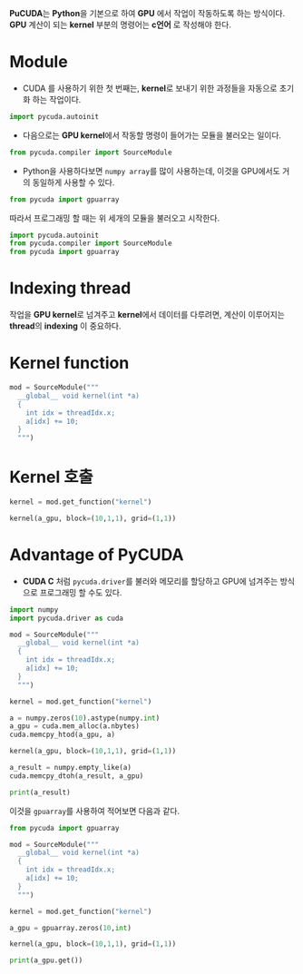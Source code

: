 **PuCUDA**는 **Python**을 기본으로 하여 **GPU** 에서 작업이 작동하도록 하는 방식이다. **GPU** 계산이 되는 **kernel** 부분의 명령어는 **c언어** 로 작성해야 한다.

# Module

- CUDA 를 사용하기 위한 첫 번째는, **kernel**로 보내기 위한 과정들을 자동으로 초기화 하는 작업이다.
```python
import pycuda.autoinit
```

- 다음으로는 **GPU kernel**에서 작동할 명령이 들어가는 모듈을 불러오는 일이다.
```python
from pycuda.compiler import SourceModule
```

- Python을 사용하다보면 `numpy array`를 많이 사용하는데, 이것을 GPU에서도 거의 동일하게 사용할 수 있다.
```python
from pycuda import gpuarray
```

따라서 프로그래밍 할 때는 위 세개의 모듈을 불러오고 시작한다.
```python
import pycuda.autoinit
from pycuda.compiler import SourceModule
from pycuda import gpuarray
```

# Indexing thread

작업을 **GPU kernel**로 넘겨주고 **kernel**에서 데이터를 다루려면, 계산이 이루어지는 **thread**의 **indexing** 이 중요하다.


# Kernel function
```python
mod = SourceModule("""
  __global__ void kernel(int *a)
  {
    int idx = threadIdx.x;
    a[idx] += 10;
  }
  """)
```

# Kernel 호출
```python
kernel = mod.get_function("kernel")

kernel(a_gpu, block=(10,1,1), grid=(1,1))
```

# Advantage of PyCUDA

- **CUDA C** 처럼 `pycuda.driver`를 불러와 메모리를 할당하고 GPU에 넘겨주는 방식으로 프로그래밍 할 수도 있다.
```python
import numpy
import pycuda.driver as cuda

mod = SourceModule("""
  __global__ void kernel(int *a)
  {
    int idx = threadIdx.x;
    a[idx] += 10;
  }
  """)

kernel = mod.get_function("kernel")

a = numpy.zeros(10).astype(numpy.int)
a_gpu = cuda.mem_alloc(a.nbytes)
cuda.memcpy_htod(a_gpu, a)

kernel(a_gpu, block=(10,1,1), grid=(1,1))

a_result = numpy.empty_like(a)
cuda.memcpy_dtoh(a_result, a_gpu)

print(a_result)
```

이것을 `gpuarray`를 사용하여 적어보면 다음과 같다.
```python
from pycuda import gpuarray

mod = SourceModule("""
  __global__ void kernel(int *a)
  {
    int idx = threadIdx.x;
    a[idx] += 10;
  }
  """)

kernel = mod.get_function("kernel")

a_gpu = gpuarray.zeros(10,int)

kernel(a_gpu, block=(10,1,1), grid=(1,1))

print(a_gpu.get())
```
